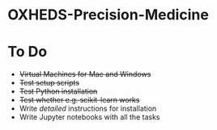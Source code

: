 # OXHEDS-Precision-Medicine

# To Do
* ~~Virtual Machines for Mac and Windows~~
* ~~Test setup scripts~~
* ~~Test Python installation~~
* ~~Test whether e.g. scikit-learn works~~
* Write *detailed* instructions for installation
* Write Jupyter notebooks with all the tasks 